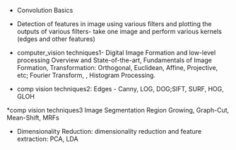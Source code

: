 * Convolution Basics
  
* Detection of features in image using various filters  and plotting the outputs of various filters- take one image and perform various kernels (edges and other features)

* computer_vision techniques1- Digital Image Formation and low-level processing
Overview and State-of-the-art, Fundamentals of Image Formation, Transformation: Orthogonal, Euclidean, Affine, Projective, etc; Fourier Transform, ,  Histogram Processing.


* comp vision techniques2:
Edges - Canny, LOG, DOG;SIFT, SURF, HOG, GLOH

*comp vision techniques3 Image Segmentation
Region Growing, Graph-Cut, Mean-Shift, MRFs

* Dimensionality Reduction: dimensionality reduction and feature extraction: PCA, LDA        
  
